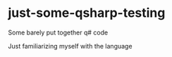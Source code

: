 # just-some-qsharp-testing

Some barely put together q# code

Just familiarizing myself with the language

